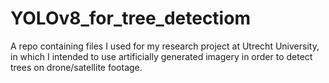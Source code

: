 # YOLOv8_for_tree_detectiom
A repo containing files I used for my research project at Utrecht University, in which I intended to use artificially generated imagery in order to detect trees on drone/satellite footage.
